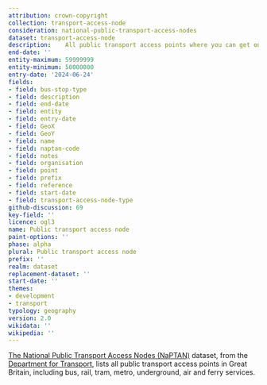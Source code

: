 ```yaml
---
attribution: crown-copyright
collection: transport-access-node
consideration: national-public-transport-access-nodes
dataset: transport-access-node
description: 	All public transport access points where you can get on or off public transport
end-date: ''
entity-maximum: 59999999
entity-minimum: 50000000
entry-date: '2024-06-24'
fields:
- field: bus-stop-type
- field: description
- field: end-date
- field: entity
- field: entry-date
- field: GeoX
- field: GeoY
- field: name
- field: naptan-code
- field: notes
- field: organisation
- field: point
- field: prefix
- field: reference
- field: start-date
- field: transport-access-node-type
github-discussion: 69
key-field: ''
licence: ogl3
name: Public transport access node
paint-options: ''
phase: alpha
plural: Public transport access node
prefix: ''
realm: dataset
replacement-dataset: ''
start-date: ''
themes:
- development
- transport
typology: geography
version: 2.0
wikidata: ''
wikipedia: ''
---
```


[The National Public Transport Access Nodes (NaPTAN)](https://www.gov.uk/government/publications/national-public-transport-access-node-schema) dataset, from the [Department for Transport](https://www.gov.uk/government/organisations/department-for-transport), lists all public transport access points in Great Britain, including bus, rail, tram, metro, underground, air and ferry services.

